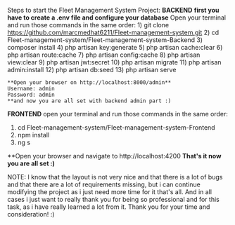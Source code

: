Steps to start the Fleet Management System Project:
  **BACKEND**
  **first you have to create a .env file and configure your database**
  Open your terminal and run those commands in the same order:
    1) git clone https://github.com/marcmedhat6211/Fleet-management-system.git
    2) cd Fleet-management-system/Fleet-management-system-Backend
    3) composer install
    4) php artisan key:generate
    5) php artisan cache:clear
    6) php artisan route:cache
    7) php artisan config:cache
    8) php artisan view:clear
    9) php artisan jwt:secret
    10) php artisan migrate
    11) php artisan admin:install
    12) php artisan db:seed
    13) php artisan serve
    
    **Open your browser on http://localhost:8000/admin**
    Username: admin
    Password: admin
    **and now you are all set with backend admin part :)
   
   **FRONTEND**
   open your terminal and run those commands in the same order:
   1) cd Fleet-management-system/Fleet-management-system-Frontend
   2) npm install
   3) ng s
   
   **Open your browser and navigate to http://localhost:4200
   **That's it now you are all set :)**
   
   NOTE:
    I know that the layout is not very nice and that there is a lot of bugs and that there are a lot of requirements missing,
    but i can continue modifying the project as i just need more time for it that's all.
    And in all cases i just want to really thank you for being so professional and for this task, as i have really learned a lot from it.
    Thank you for your time and consideration! :)
